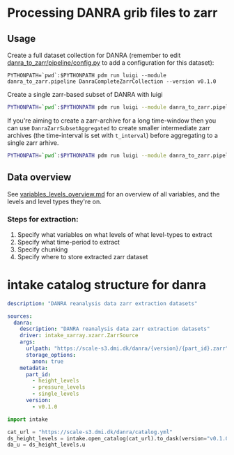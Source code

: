 # Processing DANRA grib files to zarr


## Usage

Create a full dataset collection for DANRA (remember to edit [danra_to_zarr/pipeline/config.py](danra_to_zarr/pipeline/config.py) to add a configuration for this dataset):

```
PYTHONPATH=`pwd`:$PYTHONPATH pdm run luigi --module danra_to_zarr.pipeline DanraCompleteZarrCollection --version v0.1.0
```

Create a single zarr-based subset of DANRA with luigi

```bash
PYTHONPATH=`pwd`:$PYTHONPATH pdm run luigi --module danra_to_zarr.pipeline DanraZarrSubset --t-start 2020-01-01T0000 --t-end 2020-01-02T0000 --variables '["u", "v", "r", "t"]' --levels "[1000, 900]" --level-type isobaricInhPa
```

If you're aiming to create a zarr-archive for a long time-window then you can use `DanraZarrSubsetAggregated` to create smaller intermediate zarr archives (the time-interval is set with `t_interval`) before aggregating to a single zarr arhive.

```bash
PYTHONPATH=`pwd`:$PYTHONPATH pdm run luigi --module danra_to_zarr.pipeline DanraZarrSubsetAggregated --t-start 2019-01-01T0000 --t-end 2020-01-01T0000 --t-interval P7D --variables '["u", "v", "r", "t"]' --levels "[1000, 900]" --levevel-type isobaricInhPa

```


## Data overview

See [variables_levels_overview.md](variables_levels_overview.md) for an overview of all variables, and the levels and level types they're on.

### Steps for extraction:

1. Specify what variables on what levels of what level-types to extract
2. Specify what time-period to extract
3. Specify chunking
4. Specify where to store extracted zarr dataset


# intake catalog structure for danra

```yaml
description: "DANRA reanalysis data zarr extraction datasets"

sources:
  danra:
    description: "DANRA reanalysis data zarr extraction datasets"
    driver: intake_xarray.xzarr.ZarrSource
    args:
      urlpath: "https://scale-s3.dmi.dk/danra/{version}/{part_id}.zarr"
      storage_options:
        anon: true
    metadata:
      part_id:
        - height_levels
        - pressure_levels
        - single_levels
      version:
        - v0.1.0
```

```python
import intake

cat_url = "https://scale-s3.dmi.dk/danra/catalog.yml"
ds_height_levels = intake.open_catalog(cat_url).to_dask(version="v0.1.0", part_id="height_levels")
da_u = ds_height_levels.u
```
